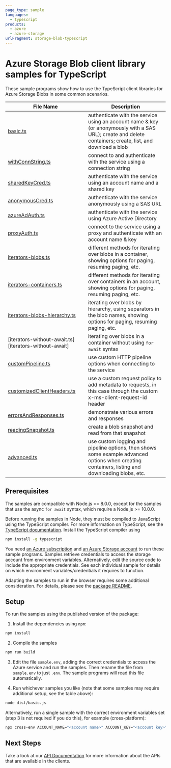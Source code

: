 ```yaml
---
page_type: sample
languages:
  - typescript
products:
  - azure
  - azure-storage
urlFragment: storage-blob-typescript
---
```


# Azure Storage Blob client library samples for TypeScript

These sample programs show how to use the TypeScript client libraries for Azure Storage Blobs in some common scenarios.

| **File Name**                                             | **Description**                                                                                                                                            |
| --------------------------------------------------------- | ---------------------------------------------------------------------------------------------------------------------------------------------------------- |
| [basic.ts][basic]                                         | authenticate with the service using an account name & key (or anonymously with a SAS URL); create and delete containers; create, list, and download a blob |
| [withConnString.ts][withconnstring]                       | connect to and authenticate with the service using a connection string                                                                                     |
| [sharedKeyCred.ts][sharedkeycred]                         | authenticate with the service using an account name and a shared key                                                                                       |
| [anonymousCred.ts][anonymouscred]                         | authenticate with the service anonymously using a SAS URL                                                                                                  |
| [azureAdAuth.ts][azureadauth]                             | authenticate with the service using Azure Active Directory                                                                                                 |
| [proxyAuth.ts][proxyauth]                                 | connect to the service using a proxy and authenticate with an account name & key                                                                           |
| [iterators-blobs.ts][iterators-blobs]                     | different methods for iterating over blobs in a container, showing options for paging, resuming paging, etc.                                               |
| [iterators-containers.ts][iterators-containers]           | different methods for iterating over containers in an account, showing options for paging, resuming paging, etc.                                           |
| [iterators-blobs-hierarchy.ts][iterators-blobs-hierarchy] | iterating over blobs by hierarchy, using separators in the blob names, showing options for paging, resuming paging, etc.                                   |
| [iterators-without-await.ts][iterators-without-await]     | iterating over blobs in a container without using `for await` syntax                                                                                       |
| [customPipeline.ts][custompipeline]                       | use custom HTTP pipeline options when connecting to the service                                                                                            |
| [customizedClientHeaders.ts][customizedclientheaders]     | use a custom request policy to add metadata to requests, in this case through the custom x-ms-client-request-id header                                     |
| [errorsAndResponses.ts][errorsandresponses]               | demonstrate various errors and responses                                                                                                                   |
| [readingSnapshot.ts][readingsnapshot]                     | create a blob snapshot and read from that snapshot                                                                                                         |
| [advanced.ts][advanced]                                   | use custom logging and pipeline options, then shows some example advanced options when creating containers, listing and downloading blobs, etc.            |

## Prerequisites

The samples are compatible with Node.js >= 8.0.0, except for the samples that use the async `for await` syntax, which require a Node.js >= 10.0.0.

Before running the samples in Node, they must be compiled to JavaScript using the TypeScript compiler. For more information on TypeScript, see the [TypeScript documentation][typescript]. Install the TypeScript compiler using

```bash
npm install -g typescript
```

You need [an Azure subscription][freesub] and [an Azure Storage account][azstorage] to run these sample programs. Samples retrieve credentials to access the storage account from environment variables. Alternatively, edit the source code to include the appropriate credentials. See each individual sample for details on which environment variables/credentials it requires to function.

Adapting the samples to run in the browser requires some additional consideration. For details, please see the [package README][package].

## Setup

To run the samples using the published version of the package:

1. Install the dependencies using `npm`:

```bash
npm install
```

2. Compile the samples

```bash
npm run build
```

3. Edit the file `sample.env`, adding the correct credentials to access the Azure service and run the samples. Then rename the file from `sample.env` to just `.env`. The sample programs will read this file automatically.

4. Run whichever samples you like (note that some samples may require additional setup, see the table above):

```bash
node dist/basic.js
```

Alternatively, run a single sample with the correct environment variables set (step 3 is not required if you do this), for example (cross-platform):

```bash
npx cross-env ACCOUNT_NAME="<account name>" ACCOUNT_KEY="<account key>" node dist/basic.js
```

## Next Steps

Take a look at our [API Documentation][apiref] for more information about the APIs that are available in the clients.

[advanced]: https://github.com/Azure/azure-sdk-for-js/tree/master/sdk/storage/storage-blob/samples/typescript/src/advanced.ts
[anonymouscred]: https://github.com/Azure/azure-sdk-for-js/tree/master/sdk/storage/storage-blob/samples/typescript/src/anonymousCred.ts
[azureadauth]: https://github.com/Azure/azure-sdk-for-js/tree/master/sdk/storage/storage-blob/samples/typescript/src/azureAdAuth.ts
[basic]: https://github.com/Azure/azure-sdk-for-js/tree/master/sdk/storage/storage-blob/samples/typescript/src/basic.ts
[customizedclientheaders]: https://github.com/Azure/azure-sdk-for-js/tree/master/sdk/storage/storage-blob/samples/typescript/src/customizedClientHeaders.ts
[custompipeline]: https://github.com/Azure/azure-sdk-for-js/tree/master/sdk/storage/storage-blob/samples/typescript/src/customPipeline.ts
[errorsandresponses]: https://github.com/Azure/azure-sdk-for-js/tree/master/sdk/storage/storage-blob/samples/typescript/src/errorsAndResponses.ts
[iterators-blobs-hierarchy]: https://github.com/Azure/azure-sdk-for-js/tree/master/sdk/storage/storage-blob/samples/typescript/src/iterators-blobs-hierarchy.ts
[iterators-blobs]: https://github.com/Azure/azure-sdk-for-js/tree/master/sdk/storage/storage-blob/samples/typescript/src/iterators-blobs.ts
[iterators-containers]: https://github.com/Azure/azure-sdk-for-js/tree/master/sdk/storage/storage-blob/samples/typescript/src/iterators-containers.ts
[iterators-blobs-hierarchy]: https://github.com/Azure/azure-sdk-for-js/tree/master/sdk/storage/storage-blob/samples/typescript/src/iterators-without-await.ts
[proxyauth]: https://github.com/Azure/azure-sdk-for-js/tree/master/sdk/storage/storage-blob/samples/typescript/src/proxyAuth.ts
[readingsnapshot]: https://github.com/Azure/azure-sdk-for-js/tree/master/sdk/storage/storage-blob/samples/typescript/src/readingSnapshot.ts
[sharedkeycred]: https://github.com/Azure/azure-sdk-for-js/tree/master/sdk/storage/storage-blob/samples/typescript/src/sharedKeyCred.ts
[withconnstring]: https://github.com/Azure/azure-sdk-for-js/tree/master/sdk/storage/storage-blob/samples/typescript/src/withConnString.ts
[apiref]: https://docs.microsoft.com/javascript/api/@azure/storage-blob
[azstorage]: https://docs.microsoft.com/azure/storage/common/storage-account-overview
[freesub]: https://azure.microsoft.com/free/
[package]: https://github.com/Azure/azure-sdk-for-js/tree/master/sdk/storage/storage-blob/README.md
[typescript]: https://www.typescriptlang.org/docs/home.html
